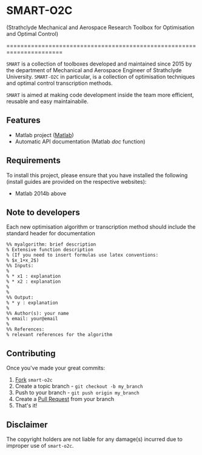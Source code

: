 # SMART-O2C
(Strathclyde Mechanical and Aerospace Research Toolbox for Optimisation and Optimal Control)

======================================================================

`SMART` is a collection of toolboxes developed and maintained since 2015 by the department of Mechanical and Aerospace Engineer of Strathclyde University. `SMART-O2C` in particular, is a collection of optimisation techniques and optimal control transcription methods.

`SMART` is aimed at making code development inside the team more efficient, reusable and easy maintainabile.

Features
------

  - Matlab project ([Matlab](http://www.mathworks.com/products/matlab/ "Matlab homepage"))
  - Automatic API documentation (Matlab *doc* function)
  
Requirements
------

To install this project, please ensure that you have installed the following (install guides are provided on the respective websites):

  - Matlab 2014b above

Note to developers
------------
Each new optimisation algorithm or transcription method should include the standard header for documentation 
```
%% myalgorithm: brief description
% Extensive function description
% (If you need to insert formulas use latex conventions: 
% $x_1+x_2$) 
%% Inputs:
%
% * x1 : explanation
% * x2 : explanation
%
%
%% Output:
% * y : explanation
%
%% Author(s): your name
% email: your@email
%
%% References:
% relevant references for the algorithm
```
Contributing
------------

Once you've made your great commits:

  1. [Fork](https://github.com/space-art/smart-o2c//fork) `smart-o2c`
  2. Create a topic branch - `git checkout -b my_branch`
  3. Push to your branch - `git push origin my_branch`
  4. Create a [Pull Request](http://help.github.com/pull-requests/) from your branch
  5. That's it!

Disclaimer
------

The copyright holders are not liable for any damage(s) incurred due to improper use of `smart-o2c`.


